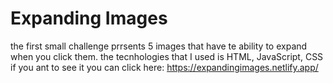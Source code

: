 # Expanding Images
the first small challenge prrsents 5 images that have te ability to expand when you click them.
the tecnhologies that I used is HTML, JavaScript, CSS
if you ant to see it you can click here: https://expandingimages.netlify.app/
